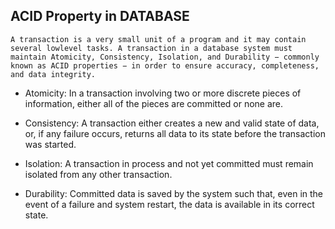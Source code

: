 ## ACID Property in DATABASE


    A transaction is a very small unit of a program and it may contain several lowlevel tasks. A transaction in a database system must maintain Atomicity, Consistency, Isolation, and Durability − commonly known as ACID properties − in order to ensure accuracy, completeness, and data integrity.

   - Atomicity: In a transaction involving two or more discrete pieces of information, either all of the pieces are committed or none are.

   - Consistency: A transaction either creates a new and valid state of data, or, if any failure occurs, returns all data to its state before the transaction was started.

   - Isolation: A transaction in process and not yet committed must remain isolated from any other transaction.

   - Durability: Committed data is saved by the system such that, even in the event of a failure and system restart, the data is available in its correct state.
